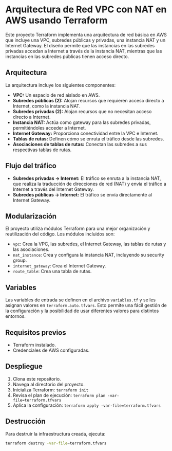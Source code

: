 # Arquitectura de Red VPC con NAT en AWS usando Terraform

Este proyecto Terraform implementa una arquitectura de red básica en AWS que incluye una VPC, subredes públicas y privadas, una instancia NAT y un Internet Gateway.  El diseño permite que las instancias en las subredes privadas accedan a Internet a través de la instancia NAT, mientras que las instancias en las subredes públicas tienen acceso directo.

## Arquitectura

La arquitectura incluye los siguientes componentes:

* **VPC:** Un espacio de red aislado en AWS.
* **Subredes públicas (2):**  Alojan recursos que requieren acceso directo a Internet, como la instancia NAT.
* **Subredes privadas (2):** Alojan recursos que no necesitan acceso directo a Internet.
* **Instancia NAT:** Actúa como gateway para las subredes privadas, permitiéndoles acceder a Internet.
* **Internet Gateway:** Proporciona conectividad entre la VPC e Internet.
* **Tablas de rutas:** Definen cómo se enruta el tráfico desde las subredes.
* **Asociaciones de tablas de rutas:** Conectan las subredes a sus respectivas tablas de rutas.

## Flujo del tráfico

* **Subredes privadas -> Internet:** El tráfico se enruta a la instancia NAT, que realiza la traducción de direcciones de red (NAT) y envía el tráfico a Internet a través del Internet Gateway.
* **Subredes públicas -> Internet:** El tráfico se envía directamente al Internet Gateway.


## Modularización

El proyecto utiliza módulos Terraform para una mejor organización y reutilización del código. Los módulos incluidos son:

* `vpc`: Crea la VPC, las subredes, el Internet Gateway, las tablas de rutas y las asociaciones.
* `nat_instance`: Crea y configura la instancia NAT, incluyendo su security group.
* `internet_gateway`: Crea el Internet Gateway.
* `route_table`: Crea una tabla de rutas.

## Variables

Las variables de entrada se definen en el archivo `variables.tf` y se les asignan valores en `terraform.auto.tfvars`.  Esto permite una fácil gestión de la configuración y la posibilidad de usar diferentes valores para distintos entornos.

## Requisitos previos

* Terraform instalado.
* Credenciales de AWS configuradas.

## Despliegue

1. Clona este repositorio.
2. Navega al directorio del proyecto.
3. Inicializa Terraform: `terraform init`
4. Revisa el plan de ejecución: `terraform plan -var-file=terraform.tfvars`
5. Aplica la configuración: `terraform apply -var-file=terraform.tfvars`

## Destrucción

Para destruir la infraestructura creada, ejecuta:

```bash
terraform destroy -var-file=terraform.tfvars
